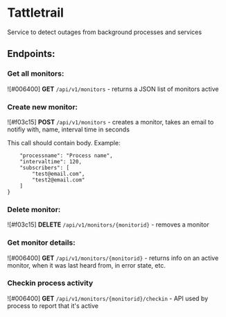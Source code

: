 # Tattletrail
Service to detect outages from background processes and services


## Endpoints:

### Get all monitors:
![#006400] **GET** ```/api/v1/monitors``` - returns a JSON list of monitors active

### Create new monitor:

![#f03c15] **POST**  ```/api/v1/monitors```  - creates a monitor, takes an email to notifiy with, name, interval time in seconds

This call should contain body. Example:

```{
    "processname": "Process name",
    "intervaltime": 120,
    "subscribers": [
        "test@email.com",
        "test2@email.com"
    ]
}
```

### Delete monitor:

![#f03c15] **DELETE** ```/api/v1/monitors/{monitorid}``` - removes a monitor

### Get monitor details:

![#006400] **GET**  ```/api/v1/monitors/{monitorid}``` - returns info on an active monitor, when it was last heard from, in error state, etc.

### Checkin process activity

![#006400] **GET**  ```/api/v1/monitors/{monitorid}/checkin``` - API used by process to report that it's active
